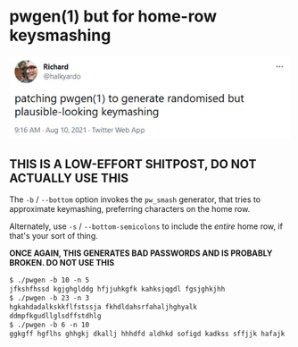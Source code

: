 # pwgen(1) but for home-row keysmashing

[![Tweet by @halkyardo: "patching pwgen(1) to generate randomised but plausible-looking keymashing"](tweet.jpg)](https://twitter.com/halkyardo/status/1425098716235640833)

## THIS IS A LOW-EFFORT SHITPOST, DO NOT ACTUALLY USE THIS

The `-b` / `--bottom` option invokes the `pw_smash` generator, that tries to
approximate keymashing, preferring characters on the home row.

Alternately, use `-s` / `--bottom-semicolons` to include the *entire* home row, if that's your sort of thing.

**ONCE AGAIN, THIS GENERATES BAD PASSWORDS AND IS PROBABLY BROKEN. DO NOT USE THIS**

```
$ ./pwgen -b 10 -n 5
jfkshfhssd kgjghglddg hfjjuhkgfk kahksjqgdl fgsjghkjhh
$ ./pwgen -b 23 -n 3
hgkahdadalkskkflfstssja fkhdldahsrfahaljhghyalk ddmpfkgudllglsdffstdhlg
$ ./pwgen -b 6 -n 10
ggkgff hgflhs ghhgkj dkallj hhhdfd aldhkd sofigd kadkss sffjjk hafajk
```
